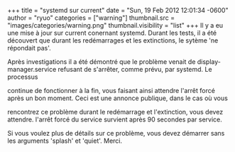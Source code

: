+++
title = "systemd sur current"
date = "Sun, 19 Feb 2012 12:01:34 -0600"
author = "ryuo"
categories = ["warning"]
thumbnail.src = "images/categories/warning.png"
thumbnail.visibility = "list"
+++
Il y a eu une mise à jour sur current conernant systemd. Durant les tests, il a été découvert que durant les redémarrages et les extinctions, le sytème 'ne répondait pas'.  

 Après investigations il a été démontré que le problème venait de display-manager.service refusant de s'arrêter, comme prévu, par systemd. Le processus  

 continue de fonctionner à la fin, vous faisant ainsi attendre l'arrêt forcé après un bon moment. Ceci est une annonce publique, dans le cas où vous  

 rencontrez ce problème durant le redémarrage et l'extinction, vous devez attendre. l'arrêt forcé du service survient après 90 secondes par service.  

 Si vous voulez plus de détails sur ce problème, vous devez démarrer sans les arguments 'splash' et 'quiet'. Merci.  
